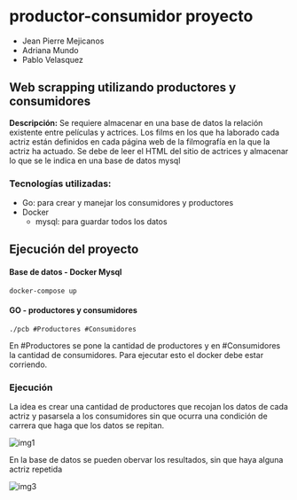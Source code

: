# productor-consumidor proyecto

- Jean Pierre Mejicanos
- Adriana Mundo
- Pablo Velasquez

## Web scrapping utilizando productores y consumidores


**Descripción:** 
Se requiere almacenar en una base de datos la relación existente entre películas y actrices.
Los films en los que ha laborado cada actriz están definidos en cada página web de la filmografía en la que la actriz ha actuado. Se debe de leer el HTML del sitio de actrices y almacenar lo que se le indica  en una base de datos mysql 




### Tecnologías utilizadas:
- Go: para crear y manejar los consumidores y productores
- Docker
    - mysql: para guardar todos los datos   

## Ejecución del proyecto
#### Base de datos - Docker Mysql
```
docker-compose up
``` 

#### GO - productores y consumidores
```
./pcb #Productores #Consumidores
```
En #Productores se pone la cantidad de productores y en #Consumidores la cantidad de consumidores. Para ejecutar esto el docker debe estar corriendo.

### Ejecución
La idea es crear una cantidad de productores que recojan los datos de cada actriz y pasarsela a los consumidores sin que ocurra una condición de carrera que haga que los datos se repitan.

![img1](https://user-images.githubusercontent.com/61527863/169353015-8e18b421-fc4e-4f4c-aeff-4f6e19153791.jpeg)


En la base de datos se pueden obervar los resultados, sin que haya alguna actriz repetida 

![img3](https://user-images.githubusercontent.com/61527863/169353084-1d0c4234-7444-4780-975e-5e7174d47c93.jpeg)

